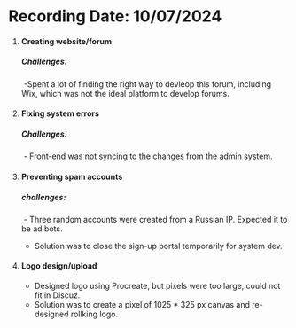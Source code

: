 # Recording Date: 10/07/2024

1. #### Creating website/forum

   ##### Challenges:

   ​	-Spent a lot of finding the right way to devleop this forum, including Wix, which was not the ideal platform to develop forums. 

2. #### Fixing system errors

   ##### Challenges:

   ​	- Front-end was not syncing to the changes from the admin system. 
   
3. #### Preventing spam accounts

   ##### challenges:

   ​	- Three random accounts were created from a Russian IP. Expected it to be ad bots.
    - Solution was to close the sign-up portal temporarily for system dev.

5. #### Logo design/upload

    - Designed logo using Procreate, but pixels were too large, could not fit in Discuz.
    - Solution was to create a pixel of 1025 * 325 px canvas and re-designed rollking logo.

